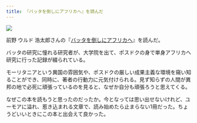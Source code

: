 ```yaml
---
title: 『バッタを倒しにアフリカへ』を読んだ
---
```


![](https://images-fe.ssl-images-amazon.com/images/I/51ScdPFm7LL.jpg)

前野 ウルド 浩太郎さんの『[バッタを倒しにアフリカへ](https://www.amazon.co.jp/dp/B072FGTM65/?tag=r7kamura07-22)』を読んだ。

バッタの研究に憧れる研究者が、大学院を出て、ポスドクの身で単身アフリカへ研究に行った記録が綴られている。

モーリタニアという異国の雰囲気や、ポスドクの厳しい成果主義な環境を窺い知ることができ、同時に、著者の行動力に元気付けられる。見ず知らずの人間が異邦の地で必死に頑張っているのを見ると、なぜか自分も頑張ろうと思えてくる。

なぜこの本を読もうと思ったのだったか。今となっては思い出せないけれど、ユーモアに溢れ、惹き込まれる文章で、読み始めたら止まらない1冊だった。ちょうどいいときにこの本と出会えて良かった。
